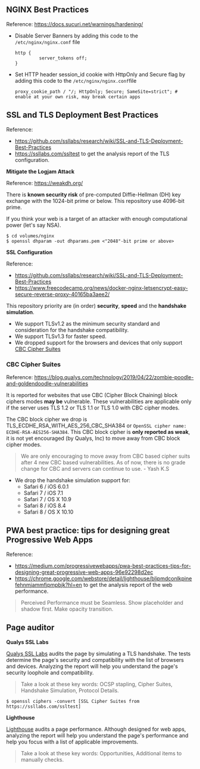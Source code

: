 ## NGINX Best Practices
Reference: https://docs.sucuri.net/warnings/hardening/

- Disable Server Banners by adding this code to the `/etc/nginx/nginx.conf` file

  ```
  http {
           server_tokens off;
  }
  ```

- Set HTTP header session_id cookie with HttpOnly and Secure flag by adding this code to the `/etc/nginx/nginx.conf`file

  ```
  proxy_cookie_path / "/; HttpOnly; Secure; SameSite=strict"; # enable at your own risk, may break certain apps
  ```

## SSL and TLS Deployment Best Practices

Reference:
- https://github.com/ssllabs/research/wiki/SSL-and-TLS-Deployment-Best-Practices
- https://ssllabs.com/ssltest to get the analysis report of the TLS configuration.

**Mitigate the Logjam Attack**

Reference: https://weakdh.org/

There is **known security risk** of pre-computed Diffie-Hellman (DH) key exchange with the 1024-bit prime or below. This repository use 4096-bit prime.

If you think your web is a target of an attacker with enough computational power (let's say NSA).

```
$ cd volumes/nginx
$ openssl dhparam -out dhparams.pem <"2048"-bit prime or above>
```

**SSL Configuration**

Reference:
- https://github.com/ssllabs/research/wiki/SSL-and-TLS-Deployment-Best-Practices
- https://www.freecodecamp.org/news/docker-nginx-letsencrypt-easy-secure-reverse-proxy-40165ba3aee2/

This repository priority are (in order) **security**, **speed** and the **handshake simulation**.
- We support TLSv1.2 as the minimum security standard and consideration for the handshake compatibility.
- We support TLSv1.3 for faster speed.
- We dropped support for the browsers and devices that only support [CBC Cipher Suites](https://github.com/tempatkerja/docker-odoo-https#cbc-cipher-suites)

### CBC Cipher Suites

Reference: https://blog.qualys.com/technology/2019/04/22/zombie-poodle-and-goldendoodle-vulnerabilities

It is reported for websites that use CBC (Cipher Block Chaining) block ciphers modes **may be** vulnerable.
These vulnerabilities are applicable only if the server uses TLS 1.2 or TLS 1.1 or TLS 1.0 with CBC cipher modes.

The CBC block cipher we drop is TLS_ECDHE_RSA_WITH_AES_256_CBC_SHA384 or `OpenSSL cipher name: ECDHE-RSA-AES256-SHA384`.
This CBC block cipher is **only reported as weak**, it is not yet encouraged (by Qualys, Inc) to move away from CBC block cipher modes.

> We are only encouraging to move away from CBC based cipher suits after 4 new CBC based vulnerabilities. As of now, there is no grade change for CBC and servers can continue to use. - Yash K.S

- We drop the handshake simulation support for:
  - Safari 6 / iOS 6.0.1
  - Safari 7 / iOS 7.1
  - Safari 7 / OS X 10.9
  - Safari 8 / iOS 8.4
  - Safari 8 / OS X 10.10

## PWA best practice: tips for designing great Progressive Web Apps

Reference:
- https://medium.com/progressivewebapps/pwa-best-practices-tips-for-designing-great-progressive-web-apps-96e92298d2ec
- https://chrome.google.com/webstore/detail/lighthouse/blipmdconlkpinefehnmjammfjpmpbjk?hl=en to get the analysis report of the web performance.

> Perceived Performance must be Seamless. Show placeholder and shadow first. Make opacity transition.

## Page auditor

**Qualys SSL Labs**

[Qualys SSL Labs](https://ssllabs.com/ssltest) audits the page by simulating a TLS handshake. The tests determine the page's security and compatibility with the list of browsers and devices. Analyzing the report will help you understand the page's security loophole and compatibility.

> Take a look at these key words: OCSP stapling, Cipher Suites, Handshake Simulation, Protocol Details.

```
$ openssl ciphers -convert [SSL Cipher Suites from https://ssllabs.com/ssltest]
```

**Lighthouse**

[Lighthouse](https://chrome.google.com/webstore/detail/lighthouse/blipmdconlkpinefehnmjammfjpmpbjk?hl=en) audits a page performance. Although designed for web apps, analyzing the report will help you understand the page's performance and help you focus with a list of applicable improvements.

> Take a look at these key words: Opportunities, Additional items to manually checks.
